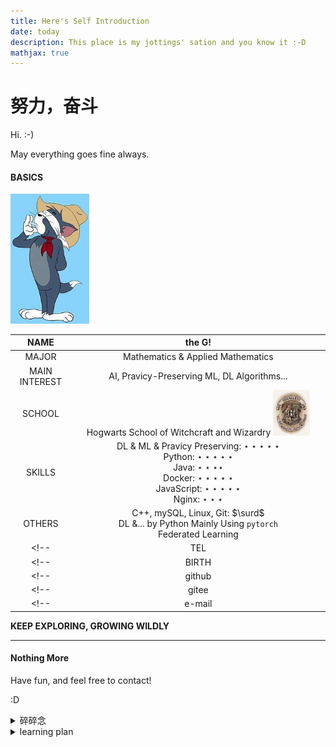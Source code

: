 ```yaml
---
title: Here's Self Introduction
date: today
description: This place is my jottings' sation and you know it :-D
mathjax: true
---
```


# **努力，奋斗**

<!-- WELCOME to My Blog -->

Hi.  :-)

May everything goes fine always.

#### BASICS

<!-- <img src="avatar.png" width="15%"> -->

<img src="../image/about/Tom.jpeg" width="25%">

<!-- | - | - | -->
|NAME    |       the G!|
|:-:|:-:|
|MAJOR           |   Mathematics & Applied Mathematics|
|MAIN INTEREST   |   AI, Pravicy-Preserving ML, DL Algorithms...|
|SCHOOL  |       Hogwarts School of Witchcraft and Wizardry <img src="../image/about/Hogwarts.jpeg" width="15%"> |
|SKILLS  |       DL & ML & Pravicy Preserving: $\star\star\star\star\star$<br/>Python: $\star\star\star\star\star$<br/>Java: $\star\star\star\star$<br/>Docker: $\star\star\star\star\star$<br/>JavaScript: $\star\star\star\star\star$<br/>Nginx: $\star\star\star$<br/>|
|OTHERS  |       C++, mySQL, Linux, Git: $\surd$<br/>DL &... by Python Mainly Using `pytorch`<br/>Federated Learning|
<!-- |TEL     |       15139840269| -->
<!-- |BIRTH   |       2002-08| -->
<!-- |github  |       [WencongGu](https://github.com/WencongGu)| -->
<!-- |gitee   |       [Aakashi](https://gitee.com/aakashi)| -->
<!-- |e-mail  |       2806933728@qq.com| -->

**KEEP EXPLORING, GROWING WILDLY**

---

#### Nothing More

Have fun, and feel free to contact! 

:D 


<details>
<summary>碎碎念</summary>

- 名称。随想录：essay, random jottings, caprice
- ssh的某些技术概念依然不清楚，比如什么隧道(tunnel)，vs code里Remote-Tunnels插件有什么用？
- ssh的几个配置文件不清楚；主机的指纹是什么玩意儿、有什么作用不清楚。
- 为什么能够ping通`.local`域名，使用`ssh .local`命令也能连上，而使用vs code的远程就不行了？在`~/.ssh/config`文件里配置主机`User`属性时用`.local`域名不行，需要用IP4地址。
- 一次，突然我的mac写不了C++了，就报错说iostream找不到，在命令行用gcc、g++、clang、clang++编译都不行，网上说的什么手动添加include path也不行(一般这个是可行，但是这次情况有点不同。)，甚至重装系统都不行。但是最后卸载重装command line tools后就莫名其妙地又可以了。
- mac的vs code不知道为什么不能自定义C/C++的格式化缩进，搞了一晚上，然而没有搞定......但是解决了不能自动缩进的bug，原因是在settings.json中多加了一句`editor.language.brackets`: [], 注意！！这项定义了使用自动缩进的语言，只有在括号里的语言才会使用自动缩进。资源管理器有时候会根据.gitignore来忽略一些文件，可以在`files: exclude` 和 `explorer: exclude git ignore` 中设置。
- 想要自己写一个vs code插件，学了差不多一星期的javascript。总结下，感觉这是一门一致性很好且简洁好用的语言，不一致的地方很少而且可以接受，可以无压力切换到typescript，使用静态类型语言最大的爽点就是在调用自己不熟悉的库的时候编辑器的自动补全提示真的很舒服，而且类型标注后置也比较符合我自己在解决问题时“需要变量->确定类型”的思维习惯，因此对这个语言的印象十分不错，甚至有点开始讨厌python了，笑。但是vs code插件开发暂缓了，因为不会写前端，而且vs code的webview浏览或者加载外部网站很麻烦。有必要随时重拾起来，尝试写个项目，提高一下js/ts水平。
- 还是想要自己配置一下属于自己的vim。因为看到3b1b grant的开发流程用的他自定义的sublime，还自己写了一些脚本以适应自己的需求，我觉得我有必要学习一下这种大佬。
- 给博客加入一些评论功能，主要是想要随时随地传输一些信息回来。（坏笑
- To more easily migrate the blog, try to integrate it into a docker container. This may take effort, so I'll do it only when neccessry.（1103-03:02 Success）
- ...

</details>

<details>
<summary>learning plan</summary>
- 金融学
- 英语
- AI，cv
- 想要写故事。穿越时空文，虽然俗套，但是更多是自己的自我满足，自我感动。虽然也会幻想大卖。
</details>